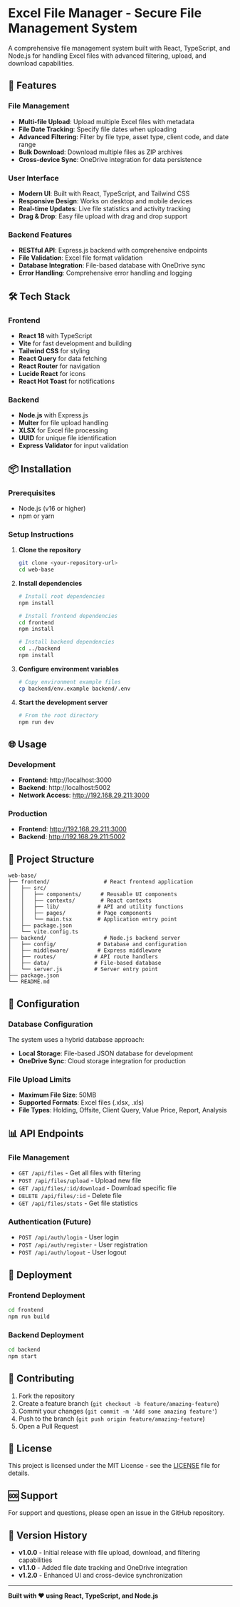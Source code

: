 # Excel File Manager - Secure File Management System

A comprehensive file management system built with React, TypeScript, and Node.js for handling Excel files with advanced filtering, upload, and download capabilities.

## 🚀 Features

### File Management
- **Multi-file Upload**: Upload multiple Excel files with metadata
- **File Date Tracking**: Specify file dates when uploading
- **Advanced Filtering**: Filter by file type, asset type, client code, and date range
- **Bulk Download**: Download multiple files as ZIP archives
- **Cross-device Sync**: OneDrive integration for data persistence

### User Interface
- **Modern UI**: Built with React, TypeScript, and Tailwind CSS
- **Responsive Design**: Works on desktop and mobile devices
- **Real-time Updates**: Live file statistics and activity tracking
- **Drag & Drop**: Easy file upload with drag and drop support

### Backend Features
- **RESTful API**: Express.js backend with comprehensive endpoints
- **File Validation**: Excel file format validation
- **Database Integration**: File-based database with OneDrive sync
- **Error Handling**: Comprehensive error handling and logging

## 🛠️ Tech Stack

### Frontend
- **React 18** with TypeScript
- **Vite** for fast development and building
- **Tailwind CSS** for styling
- **React Query** for data fetching
- **React Router** for navigation
- **Lucide React** for icons
- **React Hot Toast** for notifications

### Backend
- **Node.js** with Express.js
- **Multer** for file upload handling
- **XLSX** for Excel file processing
- **UUID** for unique file identification
- **Express Validator** for input validation

## 📦 Installation

### Prerequisites
- Node.js (v16 or higher)
- npm or yarn

### Setup Instructions

1. **Clone the repository**
   ```bash
   git clone <your-repository-url>
   cd web-base
   ```

2. **Install dependencies**
   ```bash
   # Install root dependencies
   npm install
   
   # Install frontend dependencies
   cd frontend
   npm install
   
   # Install backend dependencies
   cd ../backend
   npm install
   ```

3. **Configure environment variables**
   ```bash
   # Copy environment example files
   cp backend/env.example backend/.env
   ```

4. **Start the development server**
   ```bash
   # From the root directory
   npm run dev
   ```

## 🌐 Usage

### Development
- **Frontend**: http://localhost:3000
- **Backend**: http://localhost:5002
- **Network Access**: http://192.168.29.211:3000

### Production
- **Frontend**: http://192.168.29.211:3000
- **Backend**: http://192.168.29.211:5002

## 📁 Project Structure

```
web-base/
├── frontend/                 # React frontend application
│   ├── src/
│   │   ├── components/      # Reusable UI components
│   │   ├── contexts/        # React contexts
│   │   ├── lib/            # API and utility functions
│   │   ├── pages/          # Page components
│   │   └── main.tsx        # Application entry point
│   ├── package.json
│   └── vite.config.ts
├── backend/                  # Node.js backend server
│   ├── config/             # Database and configuration
│   ├── middleware/         # Express middleware
│   ├── routes/            # API route handlers
│   ├── data/              # File-based database
│   └── server.js          # Server entry point
├── package.json
└── README.md
```

## 🔧 Configuration

### Database Configuration
The system uses a hybrid database approach:
- **Local Storage**: File-based JSON database for development
- **OneDrive Sync**: Cloud storage integration for production

### File Upload Limits
- **Maximum File Size**: 50MB
- **Supported Formats**: Excel files (.xlsx, .xls)
- **File Types**: Holding, Offsite, Client Query, Value Price, Report, Analysis

## 📊 API Endpoints

### File Management
- `GET /api/files` - Get all files with filtering
- `POST /api/files/upload` - Upload new file
- `GET /api/files/:id/download` - Download specific file
- `DELETE /api/files/:id` - Delete file
- `GET /api/files/stats` - Get file statistics

### Authentication (Future)
- `POST /api/auth/login` - User login
- `POST /api/auth/register` - User registration
- `POST /api/auth/logout` - User logout

## 🚀 Deployment

### Frontend Deployment
```bash
cd frontend
npm run build
```

### Backend Deployment
```bash
cd backend
npm start
```

## 🤝 Contributing

1. Fork the repository
2. Create a feature branch (`git checkout -b feature/amazing-feature`)
3. Commit your changes (`git commit -m 'Add some amazing feature'`)
4. Push to the branch (`git push origin feature/amazing-feature`)
5. Open a Pull Request

## 📝 License

This project is licensed under the MIT License - see the [LICENSE](LICENSE) file for details.

## 🆘 Support

For support and questions, please open an issue in the GitHub repository.

## 🔄 Version History

- **v1.0.0** - Initial release with file upload, download, and filtering capabilities
- **v1.1.0** - Added file date tracking and OneDrive integration
- **v1.2.0** - Enhanced UI and cross-device synchronization

---

**Built with ❤️ using React, TypeScript, and Node.js** 